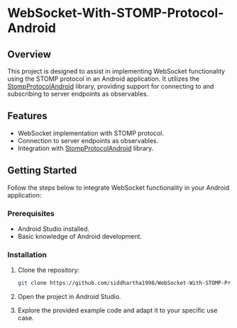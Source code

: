 # WebSocket-With-STOMP-Protocol-Android

## Overview

This project is designed to assist in implementing WebSocket functionality using the STOMP protocol in an Android application. It utilizes the [StompProtocolAndroid](https://github.com/NaikSoftware/StompProtocolAndroid) library, providing support for connecting to and subscribing to server endpoints as observables.

## Features

- WebSocket implementation with STOMP protocol.
- Connection to server endpoints as observables.
- Integration with [StompProtocolAndroid](https://github.com/NaikSoftware/StompProtocolAndroid) library.

## Getting Started

Follow the steps below to integrate WebSocket functionality in your Android application:

### Prerequisites

- Android Studio installed.
- Basic knowledge of Android development.

### Installation

1. Clone the repository:

   ```bash
   git clone https://github.com/siddhartha1998/WebSocket-With-STOMP-Protocol-Android

2. Open the project in Android Studio.
3. Explore the provided example code and adapt it to your specific use case.
